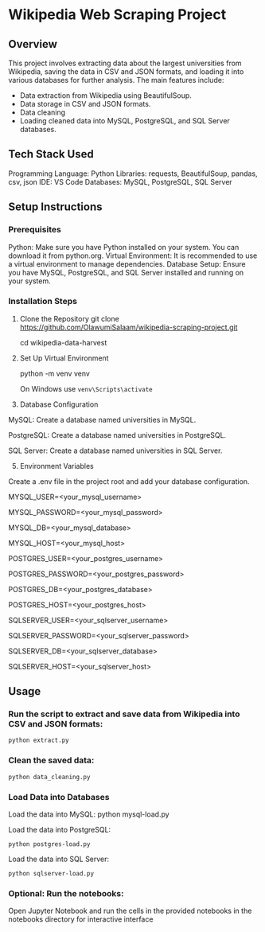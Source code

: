 # Wikipedia Web Scraping Project

## Overview
This project involves extracting data about the largest universities from Wikipedia, saving the data in CSV and JSON formats, and loading it into various databases for further analysis. The main features include:
- Data extraction from Wikipedia using BeautifulSoup.
- Data storage in CSV and JSON formats.
- Data cleaning
- Loading cleaned data into MySQL, PostgreSQL, and SQL Server databases.

## Tech Stack Used
Programming Language: Python
Libraries: requests, BeautifulSoup, pandas, csv, json
IDE: VS Code
Databases: MySQL, PostgreSQL, SQL Server
## Setup Instructions
### Prerequisites
Python: Make sure you have Python installed on your system. You can download it from python.org.
Virtual Environment: It is recommended to use a virtual environment to manage dependencies.
Database Setup: Ensure you have MySQL, PostgreSQL, and SQL Server installed and running on your system.

### Installation Steps
1. Clone the Repository
	git clone https://github.com/OlawumiSalaam/wikipedia-scraping-project.git

	cd wikipedia-data-harvest

2. Set Up Virtual Environment

	python -m venv venv

	On Windows use `venv\Scripts\activate`

3. Database Configuration

MySQL: Create a database named universities in MySQL.

PostgreSQL: Create a database named universities in PostgreSQL.

SQL Server: Create a database named universities in SQL Server.

5. Environment Variables

Create a .env file in the project root and add your database configuration.

MYSQL_USER=<your_mysql_username>

MYSQL_PASSWORD=<your_mysql_password>

MYSQL_DB=<your_mysql_database>

MYSQL_HOST=<your_mysql_host>

POSTGRES_USER=<your_postgres_username>

POSTGRES_PASSWORD=<your_postgres_password>

POSTGRES_DB=<your_postgres_database>

POSTGRES_HOST=<your_postgres_host>

SQLSERVER_USER=<your_sqlserver_username>

SQLSERVER_PASSWORD=<your_sqlserver_password>

SQLSERVER_DB=<your_sqlserver_database>

SQLSERVER_HOST=<your_sqlserver_host>

## Usage

### Run the script to extract and save data from Wikipedia into CSV and JSON formats:
	python extract.py

### Clean the saved data:
	python data_cleaning.py
### Load Data into Databases
Load the data into MySQL:
	python mysql-load.py

Load the data into PostgreSQL:

	python postgres-load.py

Load the data into SQL Server:

	python sqlserver-load.py


### Optional: Run the notebooks:
Open Jupyter Notebook and run the cells in the provided notebooks in the notebooks directory for interactive interface






